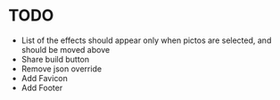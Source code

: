 # TODO

- List of the effects should appear only when pictos are selected, and should be moved above
- Share build button
- Remove json override
- Add Favicon
- Add Footer
